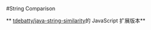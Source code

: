 #String Comparison



** [tdebatty/java-string-similarity](https://github.com/tdebatty/java-string-similarity)的 JavaScript 扩展版本**
